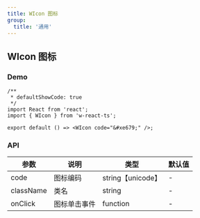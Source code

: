 ```yaml
---
title: WIcon 图标
group: 
  title: '通用'
---
```


## WIcon 图标

### Demo
```tsx
/**
 * defaultShowCode: true
 */
import React from 'react';
import { WIcon } from 'w-react-ts';

export default () => <WIcon code="&#xe679;" />;
```

### API
|参数|说明|类型|默认值|
|--|--|--|--|
|code|图标编码|string【unicode】|-|
|className|类名|string|-|
|onClick|图标单击事件|function|-|